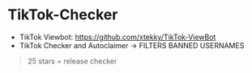 # TikTok-Checker
- TikTok Viewbot: https://github.com/xtekky/TikTok-ViewBot
- TikTok Checker and Autoclaimer -> FILTERS BANNED USERNAMES

> 25 stars = release checker

<!--
> 50 stars = releasee autoclaimer

> 100 stars = release checker in Golang

> 200 stars = release Checker and Claimer using Real TikTok check API
-->
